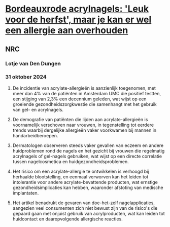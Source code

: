 # [Bordeauxrode acrylnagels: 'Leuk voor de herfst', maar je kan er wel een allergie aan overhouden](https://advance.lexis.com/api/document?collection=news&id=urn:contentItem:6D9N-74N1-JBNH-J1J4-00000-00&context=1519360)
## NRC
### Lotje van Den Dungen
### 31 oktober 2024

1. De incidentie van acrylate-allergieën is aanzienlijk toegenomen, met meer dan 4% van de patiënten in Amsterdam UMC die positief testten, een stijging van 2,3% een decennium geleden, wat wijst op een groeiende gezondheidszorgkwestie die samenhangt met het gebruik van gel- en acrylnagels.

2. De demografie van patiënten die lijden aan acrylate-allergieën is voornamelijk verschoven naar vrouwen, in tegenstelling tot eerdere trends waarbij dergelijke allergieën vaker voorkwamen bij mannen in handarbeidberoepen.

3. Dermatologen observeren steeds vaker gevallen van eczeem en andere huidproblemen rond de nagels en het gezicht bij vrouwen die regelmatig acrylnagels of gel-nagels gebruiken, wat wijst op een directe correlatie tussen nagelcosmetica en huidgezondheidsproblemen.

4. Het risico om een acrylate-allergie te ontwikkelen is verhoogd bij herhaalde blootstelling, en eenmaal verworven kan het leiden tot intolerantie voor andere acrylate-bevattende producten, wat ernstige gezondheidsimplicaties kan hebben, waaronder afstoting van medische implantaten.

5. Het artikel benadrukt de gevaren van doe-het-zelf nagelapplicaties, aangezien veel consumenten zich niet bewust zijn van de risico's die gepaard gaan met onjuist gebruik van acrylproducten, wat kan leiden tot huidcontact en daaropvolgende allergische reacties.